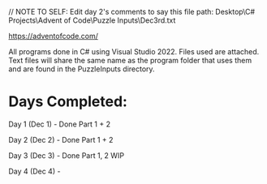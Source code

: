 // NOTE TO SELF: Edit day 2's comments to say this file path: Desktop\C# Projects\Advent of Code\Puzzle Inputs\Dec3rd.txt

https://adventofcode.com/

All programs done in C# using Visual Studio 2022. Files used are attached. Text files will share the same name as the program folder that uses them and are found in the PuzzleInputs directory.

# Days Completed:
Day 1 (Dec 1) - Done Part 1 + 2

Day 2 (Dec 2) - Done Part 1 + 2

Day 3 (Dec 3) - Done Part 1, 2 WIP

Day 4 (Dec 4) - 

